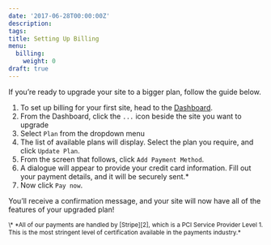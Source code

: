 ```yaml
---
date: '2017-06-28T00:00:00Z'
description: 
tags:
title: Setting Up Billing
menu:
  billing:
    weight: 0
draft: true
---
```

If you’re ready to upgrade your site to a bigger plan, follow the guide below.

1. To set up billing for your first site, head to the [Dashboard][1].
2. From the Dashboard, click the `...` icon beside the site you want to upgrade
3. Select `Plan` from the dropdown menu
4. The list of available plans will display. Select the plan you require, and click `Update Plan`.
5. From the screen that follows, click `Add Payment Method`.
6. A dialogue will appear to provide your credit card information. Fill out your payment details, and it will be securely sent.*
7. Now click `Pay now`.

You’ll receive a confirmation message, and your site will now have all of the features of your upgraded plan!

<span style="font-size: 0.85em">
\* *All of our payments are handled by [Stripe][2], which is a PCI Service Provider Level 1. This is the most stringent level of certification available in the payments industry.*
</span>

[1]: https://app.forestry.io/dashboard
[2]: https://stripe.com
